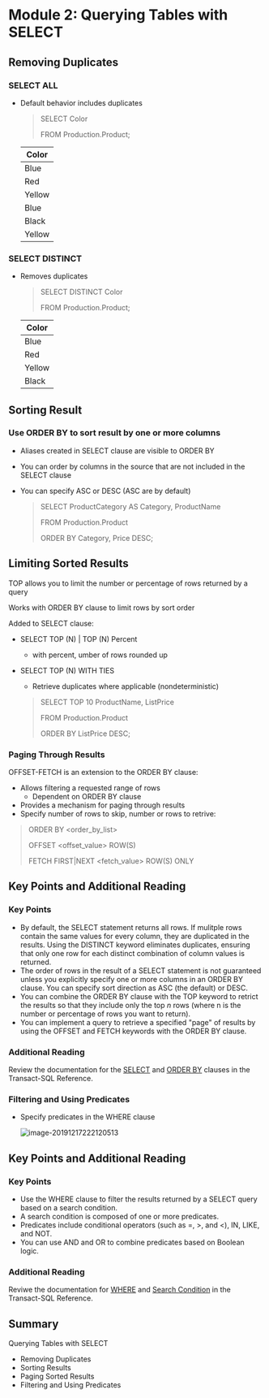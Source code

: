 # Module 2: Querying Tables with SELECT 

## Removing Duplicates

### SELECT ALL

- Default behavior includes duplicates

  > SELECT Color
  >
  > FROM Production.Product;

  | Color  |
  | ------ |
  | Blue   |
  | Red    |
  | Yellow |
  | Blue   |
  | Black  |
  | Yellow |

### SELECT DISTINCT

- Removes duplicates

  > SELECT DISTINCT Color
  >
  > FROM Production.Product;

  | Color  |
  | ------ |
  | Blue   |
  | Red    |
  | Yellow |
  | Black  |



## Sorting Result

### Use ORDER BY to sort result by one or more columns

- Aliases created in SELECT clause are visible to ORDER BY

- You can order by columns in the source that are not included in the SELECT clause

- You can specify ASC or DESC (ASC are by default)

  > SELECT ProductCategory AS Category, ProductName
  >
  > FROM Production.Product
  >
  > ORDER BY Category, Price DESC;

## Limiting Sorted Results

TOP allows you to limit the number or percentage of rows returned by a query

Works with ORDER BY clause to limit rows by sort order

Added to SELECT clause:

- SELECT TOP (N) | TOP (N) Percent

  - with percent, umber of rows rounded up

- SELECT TOP (N) WITH TIES

  - Retrieve duplicates where applicable (nondeterministic)

  > SELECT TOP 10 ProductName, ListPrice
  >
  > FROM Production.Product
  >
  > ORDER BY ListPrice DESC;

### Paging Through Results 

OFFSET-FETCH is an extension to the ORDER BY clause:

- Allows filtering a requested range of rows
  - Dependent on ORDER BY clause
- Provides a mechanism for paging through results
- Specify number of rows to skip, number or rows to retrive:

> ORDER BY <order_by_list>
>
> OFFSET <offset_value> ROW(S)
>
> FETCH FIRST|NEXT <fetch_value> ROW(S) ONLY

## Key Points and Additional Reading

### Key Points

- By default, the SELECT statement returns all rows. If mulitple rows contain the same values for every column, they are duplicated in the results. Using the DISTINCT keyword eliminates duplicates, ensuring that only one row for each distinct combination of column values is returned.
- The order of rows in the result of a SELECT statement is not guaranteed unless you explicitly specify one or more columns in an ORDER BY clause. You can specify sort direction as ASC (the default) or DESC.
- You can combine the ORDER BY clause with the TOP keyword to retrict the results so that they include only the top *n* rows (where n is the number or percentage of rows you want to return).
- You can implement a query to retrieve a specified "page" of results by using the OFFSET and FETCH keywords with the ORDER BY clause.

### Additional Reading

Review the documentation for the [SELECT](http://msdn.microsoft.com/en-us/library/ms189499.aspx) and [ORDER BY](https://msdn.microsoft.com/en-us/library/ms188385.aspx) clauses in the Transact-SQL Reference.

### Filtering and Using Predicates

- Specify predicates in the WHERE clause

  ![image-20191217222120513](C:\Users\goto\AppData\Roaming\Typora\typora-user-images\image-20191217222120513.png)

## Key Points and Additional Reading

### Key Points

- Use the WHERE clause to filter the results returned by a SELECT query based on a search condition.
- A search condition is composed of one or more predicates.
- Predicates include conditional operators (such as =, >, and <), IN, LIKE, and NOT.
- You can use AND and OR to combine predicates based on Boolean logic.

### Additional Reading

Reviwe the documentation for [WHERE](https://msdn.microsoft.com/en-us/library/ms188047.aspx) and [Search Condition](https://msdn.microsoft.com/en-us/library/ms173545.aspx) in the Transact-SQL Reference.

## Summary

Querying Tables with SELECT

- Removing Duplicates
- Sorting Results
- Paging Sorted Results
- Filtering and Using Predicates

